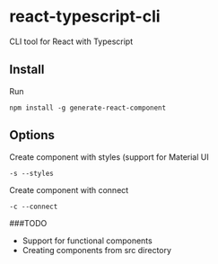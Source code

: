 # react-typescript-cli

CLI tool for React with Typescript

## Install

Run

```npm install -g generate-react-component```

## Options

Create component with styles (support for Material UI

```-s --styles```

Create component with connect

```-c --connect```

###TODO

- Support for functional components
- Creating components from src directory
